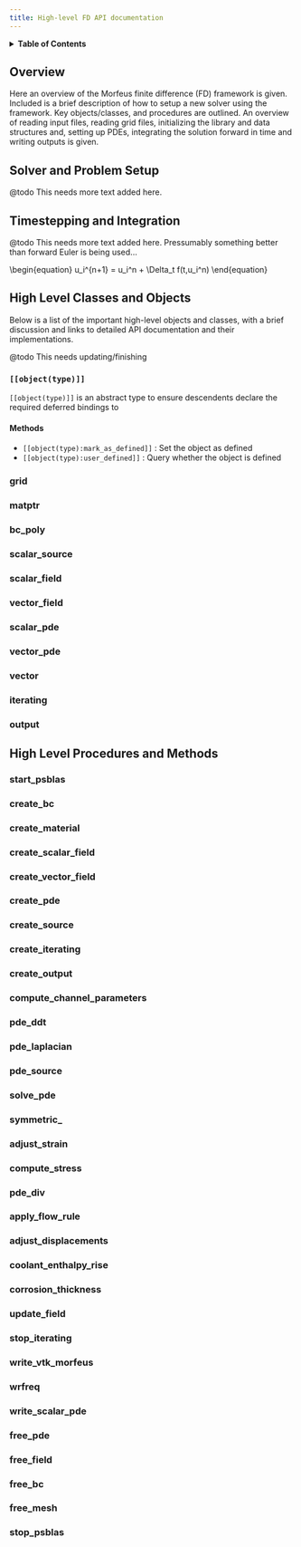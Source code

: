 ```yaml
---
title: High-level FD API documentation
---
```



<details><summary><b>Table of Contents</b></summary>

[TOC]

</details>

Overview
--------

Here an overview of the Morfeus finite difference (FD) framework is given.
Included is a brief description of how to setup a new solver using the framework.
Key objects/classes, and procedures are outlined.
An overview of reading input files, reading grid files,
initializing the library and data structures and, setting up PDEs, integrating the solution forward in time
and writing outputs is given.

Solver and Problem Setup
------------------------

@todo
This needs more text added here.

Timestepping and Integration
----------------------------

@todo
This needs more text added here.
Pressumably something better than forward Euler is being used...

\begin{equation}
u_i^{n+1} = u_i^n + \Delta_t f(t,u_i^n)
\end{equation}

High Level Classes and Objects
------------------------------

Below is a list of the important high-level objects and classes, with a brief discussion and
links to detailed API documentation and their implementations.

@todo
This needs updating/finishing


### `[[object(type)]]`

`[[object(type)]]` is an abstract type to ensure descendents declare the required deferred bindings to

#### Methods

* `[[object(type):mark_as_defined]]` : Set the object as defined
* `[[object(type):user_defined]]` : Query whether the object is defined

### grid


### matptr


### bc_poly


### scalar_source


### scalar_field


### vector_field


### scalar_pde


### vector_pde


### vector


### iterating


### output


High Level Procedures and Methods
---------------------------------

### start_psblas


### create_bc


### create_material


### create_scalar_field


### create_vector_field


### create_pde


### create_source


### create_iterating


### create_output


### compute_channel_parameters


### pde_ddt


### pde_laplacian


### pde_source


### solve_pde


### symmetric_


### adjust_strain


### compute_stress


### pde_div


### apply_flow_rule


### adjust_displacements



### coolant_enthalpy_rise


### corrosion_thickness


### update_field


### stop_iterating


### write_vtk_morfeus


### wrfreq


### write_scalar_pde


### free_pde


### free_field


### free_bc


### free_mesh


### stop_psblas

